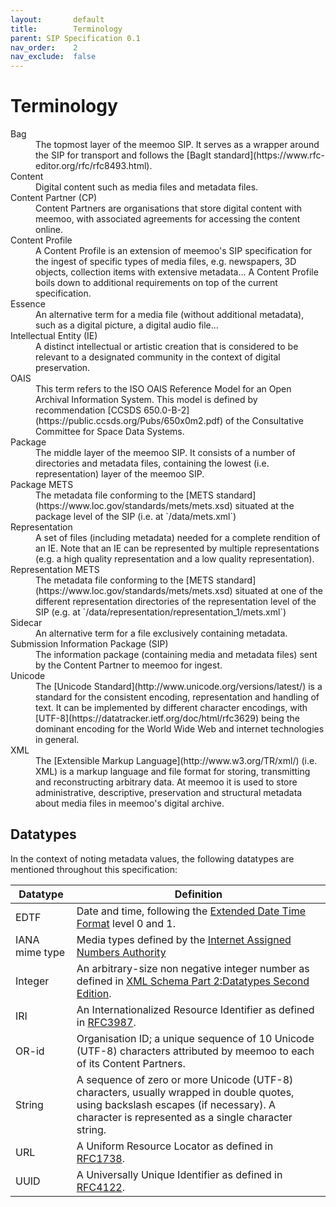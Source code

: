 ```yaml
---
layout:       default
title:        Terminology
parent: SIP Specification 0.1
nav_order:    2
nav_exclude:  false
---
```


# Terminology

<dl>
    <dt>Bag</dt>
    <dd>The topmost layer of the meemoo SIP. It serves as a wrapper around the SIP for transport and follows the [BagIt standard](https://www.rfc-editor.org/rfc/rfc8493.html).</dd>
    <dt>Content</dt>
    <dd>Digital content such as media files and metadata files.</dd>
    <dt>Content Partner (CP)</dt>
    <dd>Content Partners are organisations that store digital content with meemoo, with associated agreements for accessing the content online.</dd>
    <dt>Content Profile</dt>
    <dd>A Content Profile is an extension of meemoo's SIP specification for the ingest of specific types of media files, e.g. newspapers, 3D objects, collection items with extensive metadata... A Content Profile boils down to additional requirements on top of the current specification.</dd>
    <dt>Essence</dt>
    <dd>An alternative term for a media file (without additional metadata), such as a digital picture, a digital audio file...</dd>
    <dt>Intellectual Entity (IE)</dt>
    <dd>A distinct intellectual or artistic creation that is considered to be relevant to a designated community in the context of digital preservation.</dd>
    <dt>OAIS</dt>
    <dd>This term refers to the ISO OAIS Reference Model for an Open Archival Information System. This model is defined by recommendation [CCSDS 650.0-B-2](https://public.ccsds.org/Pubs/650x0m2.pdf) of the Consultative Committee for Space Data Systems.</dd>
    <dt>Package</dt>
    <dd>The middle layer of the meemoo SIP. It consists of a number of directories and metadata files, containing the lowest (i.e. representation) layer of the meemoo SIP.</dd>
    <dt>Package METS</dt>
    <dd>The metadata file conforming to the [METS standard](https://www.loc.gov/standards/mets/mets.xsd) situated at the package level of the SIP (i.e. at `/data/mets.xml`)</dd>
    <dt>Representation</dt>
    <dd>A set of files (including metadata) needed for a complete rendition of an IE. Note that an IE can be represented by multiple representations (e.g. a high quality representation and a low quality representation).</dd>
    <dt>Representation METS</dt>
    <dd>The metadata file conforming to the [METS standard](https://www.loc.gov/standards/mets/mets.xsd) situated at one of the different representation directories of the representation level of the SIP (e.g. at `/data/representation/representation_1/mets.xml`)</dd>
    <dt>Sidecar</dt>
    <dd>An alternative term for a file exclusively containing metadata.</dd>
    <dt>Submission Information Package (SIP)</dt>
    <dd>The information package (containing media and metadata files) sent by the Content Partner to meemoo for ingest.</dd>
    <dt>Unicode</dt>
    <dd>The [Unicode Standard](http://www.unicode.org/versions/latest/) is a standard for the consistent encoding, representation and handling of text. It can be implemented by different character encodings, with [UTF-8](https://datatracker.ietf.org/doc/html/rfc3629) being the dominant encoding for the World Wide Web and internet technologies in general.</dd>
    <dt>XML</dt>
    <dd>The [Extensible Markup Language](http://www.w3.org/TR/xml/) (i.e. XML) is a markup language and file format for storing, transmitting and reconstructing arbitrary data. At meemoo it is used to store administrative, descriptive, preservation and structural metadata about media files in meemoo's digital archive.</dd>
</dl>

## Datatypes

In the context of noting metadata values, the following datatypes are mentioned throughout this specification:

| Datatype       | Definition |
| -------------- | ---------- |
| EDTF           | Date and time, following the [Extended Date Time Format](https://www.loc.gov/standards/datetime/) level 0 and 1. |
| IANA mime type | Media types defined by the [Internet Assigned Numbers Authority](https://www.iana.org/assignments/media-types/media-types.xhtml) |
| Integer        | An arbitrary-size non negative integer number as defined in [XML Schema Part 2:Datatypes Second Edition](https://www.w3.org/TR/xmlschema-2/#nonNegativeInteger). |
| IRI            | An Internationalized Resource Identifier as defined in [RFC3987](https://datatracker.ietf.org/doc/html/rfc3987). |
| OR-id            | Organisation ID; a unique sequence of 10 Unicode (UTF-8) characters attributed by meemoo to each of its Content Partners. |
| String         | A sequence of zero or more Unicode (UTF-8) characters, usually wrapped in double quotes, using backslash escapes (if necessary). A character is represented as a single character string. |
| URL            | A Uniform Resource Locator as defined in [RFC1738](https://datatracker.ietf.org/doc/html/rfc1738). |
| UUID           | A Universally Unique Identifier as defined in [RFC4122](https://datatracker.ietf.org/doc/html/rfc4122). |
